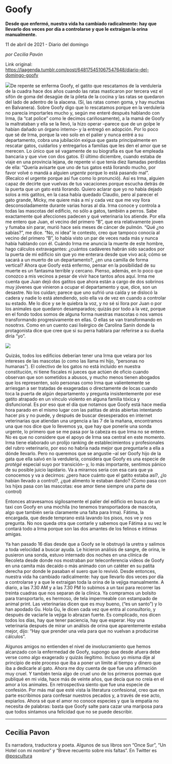 # Goofy

**Desde que enfermó, nuestra vida ha cambiado radicalmente: hay que llevarlo dos veces por día a controlarse y que le extraigan la orina manualmente.**

11 de abril de 2021 - Diario del domingo

_por Cecilia Pavón_

Link original: https://laagenda.tumblr.com/post/648175451067547648/diario-del-domingo-goofy

![](https://64.media.tumblr.com/0c5632caae2d273cf71c749442479913/89d8abfc82c0e84e-da/s500x750/5598e146fc00f247da80010e4af95d8f4046685c.jpg)De repente se enferma
Goofy, el gatito que rescatamos de la verdulería de la cuadra hace dos años
cuando las ratas masticaron por tercera vez el sifón de goma del desagüe de la
pileta de la cocina y las ratas se quedaron del lado de adentro de la alacena.
(Sí, las ratas comen goma, y hay muchas en Balvanera). Sobre Goofy digo que lo
rescatamos porque en la verdulería no parecía importarles mucho y, según me
enteré después hablando con Irma, (la “cat police” como le decimos
cariñosamente), a la mamá de Goofy la maltrataban y ella se la llevó, la hizo
operar –parece que de un golpe le habían dañado un órgano interno– y la
entregó en adopción. Por lo poco que sé de Irma, porque la veo solo en el
palier y nunca entré a su departamento, cobra una jubilación exigua que gasta
principalmente en rescatar gatos, cuidarlos y entregarlos a familias que les
den el amor que se merecen. Lo único que sé vagamente de su biografía es que
fue empleada bancaria y que vive con dos gatos. El último diciembre, cuando
estaba de viaje en una provincia lejana, de repente vi que tenía diez llamadas
perdidas de ella: “Quería avisarte que uno de tus gatos está llorando mucho,
por favor volvé o mandá a alguien *urgente* porque lo está pasando mal”.
(Recalco el urgente porque así fue como lo pronunció). Así es Irma, alguien
capaz de decirte que vuelvas de tus vacaciones porque escucha detrás de la
puerta que un gato está llorando. Quiero aclarar que yo no había dejado solos a
mis gatitos, en la casa había quedado Claudio, pero al parecer el gato grande,
Micky, me quiere más a mí y cada vez que me voy llora desconsoladamente durante
varias horas al día. Irma conoce y controla a todas las mascotas del edificio,
no sólo a gatos, también a perros. Sabe exactamente qué afecciones padecen y
qué veterinaria los atiende. Por ella me entero que Juan, el vecino del primero
“B”, que era relativamente joven y fumaba sin parar, murió hace seis meses de
cáncer de pulmón. “Qué ¿no sabías?”, me dice. “No, ni idea” le contesto, creo
que tampoco conocía al vecino del primero “B”, lo había visto un par de veces
nada más y nunca había hablando con él. Cuándo Irma me anuncia la muerte de este
hombre, hago cálculos extravagantes: ¿cuántos cadáveres habrán sido sacados por
la puerta de mi edificio sin que yo me enterara desde que vivo acá; cómo se
sacará a un muerto de un departamento?, ¿en una camilla de forma vertical? Ahora que Goofy está enfermo, pensar en la posibilidad de su muerte es un
fantasma terrible y cercano. Pienso, además, en lo poco que conozco a mis
vecinos a pesar de vivir hace tantos años aquí. Irma me cuenta que
Juan dejó dos gatitos que ahora están a cargo de dos sobrinos muy
jóvenes que vinieron a ocupar el departamento y que, dice, son un desastre. No
los cuidan; parece que uno sufrió una caída y se dislocó la cadera y nadie lo
está atendiendo, solo ella va de vez en cuando a controlar su estado. Me lo
dice y se le quiebra la voz, y no sé si llora por Juan o por los animales que
quedaron desamparados; quizás por todo a la vez, porque en el fondo todos somos
de alguna forma nuestras mascotas o nos vamos transformando progresivamente en
ellas. O ellas se van transformando en nosotrxs. Como en un cuento casi
lisérgico de Carolina Sanín donde la protagonista dice que cree que si su
perra hablara par referirse a su dueña diría “yo”.

![](https://64.media.tumblr.com/9f89251f94a026f7893b19d99d1d5221/89d8abfc82c0e84e-bb/s500x750/969d49c42ed09509440e13492d4408f0d3cd76cf.jpg)

Quizás, todos los
edificios deberían tener una Irma que velara por los intereses de las mascotas
(o como las llama mi hijo, “personas no humanas”). El colectivo de los gatos no
está incluido en nuestra constitución, ni tiene fiscales ni jueces que actúen
de oficio cuando observan que son sometidos a abusos, y mucho menos tienen
abogados que los representen, solo personas como Irma que valientemente se
arriesgan a ser tratadas de exageradas o directamente de locas cuando toca la
puerta de algún departamento y pregunta insistentemente por ese gatito atrapado
en un vínculo violento en alguna familia tóxica y disfuncional. Es por eso que
el día que notamos que Goofy está hace media hora parado en el mismo lugar con
las patitas de atrás abiertas intentando hacer pis y no puede, y después de
buscar desesperados en internet veterinarias que atiendan una urgencia a las 7 de
la mañana, encontramos una que nos dice que lo llevemos ya, que hay que ponerle
una sonda urgente, lo primero que se me pasa por la cabeza es que Irma no se
entere. No es que no considere que el apoyo de Irma sea central en este
momento. Irma tiene elaborado un prolijo ranking de establecimientos y
profesionales del rubro veterinario, por eso no habría nada mejor que
preguntarle a ella a dónde llevarlo. Pero no queremos que se angustie –al ser
Goofy hijo de la gata que ella salvó en la verdulería, considera que Goofy es
una especie de *protégé* especial suyo por transición– y, lo más
importante, sentimos pánico de su posible juicio lapidario. Va a mirarnos seria
con esa cara que ya conocemos y va a decirnos: ¿pero hace cuánto que el gatito
estaba así?, ¿lo habían llevado a control?, ¿qué alimento le estaban dando?
(Como pasa con lxs hijxs pasa con las mascotas: ese amor tiene siempre una parte
de control) 

Entonces atravesamos
sigilosamente el palier del edificio en busca de un taxi con Goofy en una
mochila (no tenemos transportadora de mascota, algo que también sería
claramente una falta para Irma). Fátima, la encargada, que desde temprano está
lavando los pisos, nos ve y nos pregunta. No nos queda otra que contarle y
sabemos que Fátima a su vez le contará todo a Irma porque son las dos amantes
de los felinos e íntimas amigas.  

Ya han pasado 16 días
desde que a Goofy se le obstruyó la uretra y salimos a toda velocidad a buscar
ayuda. Le hicieron análisis de sangre, de orina, le pusieron una sonda, estuvo
internado dos noches en una clínica de Recoleta desde donde nos mostraban por
teleconferencia videos de Goofy en una camita más decaído o más animado con un
catéter en su patita derecha por donde le pasaban el suero que lo revivió.
Desde entonces, nuestra vida ha cambiado radicalmente: hay que llevarlo dos
veces por día a controlarse y a que le extraigan toda la orina de la vejiga
manualmente. A diario, a las 7.30 AM y a las 7.30 PM lo subimos a un taxi para
recorrer las treinta cuadras que nos separan de la clínica. Ya compramos un
bolsito para transportarlo, es hermoso, de tela impermeable con estampado de
animal print. Las veterinarias dicen que es muy bueno, (“es un santo”) y lo han
apodado Gu. Hola Gu, le dicen cada vez que entra al consultorio, y después de
vaciarle la vejiga lo abrazan fuerte. Es complicado, nos dicen todos los días,
hay que tener paciencia, hay que esperar. Hoy una veterinaria después de mirar
un análisis de orina que aparentemente estaba mejor, dijo: “Hay que prender una
vela para que no vuelvan a producirse cálculos”.  

Algunos amigos no
entienden el nivel de involucramiento que hemos alcanzado con la enfermedad de
Goofy, supongo que desde afuera debe verse como algo exagerado y quizás
ilegítimo. Incluso yo misma dije al principio de este proceso que iba a poner
un límite al tiempo y dinero que iba a dedicarle al gato. Ahora me doy cuenta
de que fue una afirmación muy cruel. Y también tenía algo de cruel uno de los
primeros poemas que publiqué en mi vida, hace más de veinte años, que decía que
no creía en el amor a los animales. En retrospectiva siento que fue una
especie de confesión. Por más mal que esté vista la literatura confesional,
creo que en parte escribimos para confesar nuestros pecados y, a través de ese
acto, expiarlos. Ahora sé que el amor no conoce especies y que la empatía no
necesita de palabras: basta que Goofy salte para cazar una mariposa para que
todos sintamos una felicidad que no se puede describir.



---

Cecilia Pavon
-------------

 Es narradora, traductora y poeta. Algunos de sus libros son “Once Sur”, “Un Hotel con mi nombre” y “Breve recuento sobre mis faltas”. En Twitter es [@poscultura](https://twitter.com/poscultura) 

